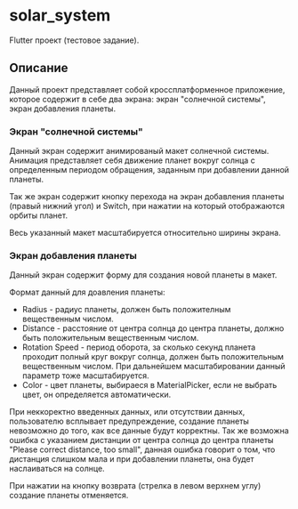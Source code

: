 # solar_system

Flutter проект (тестовое задание).

## Описание 

Данный проект представляет собой кроссплатформенное приложение, которое содержит в себе два экрана: экран "солнечной системы", экран добавления планеты.

### Экран "солнечной системы"

Данный экран содержит анимированый макет солнечной системы. Анимация представляет себя движение планет вокруг солнца с определенным периодом обращения, заданным при добавлении данной планеты.

Так же экран содержит кнопку перехода на экран добавления планеты (правый нижний угол) и Switch, при нажатии на который отображаются орбиты планет. 

Весь указанный макет масштабируется относительно ширины экрана.

### Экран добавления планеты 

Данный экран содержит форму для создания новой планеты в макет. 

Формат данный для доавления планеты:
- Radius - радиус планеты, должен быть положителным вещественным числом.
- Distance - расстояние от центра солнца до центра планеты, должно быть положительным вещественным числом.
- Rotation Speed - период оборота, за сколько секунд планета проходит полный круг вокруг солнца, должен быть положительным вещественным числом. При дальнейшем масштабировании данный параметр тоже масштабируется.
- Color - цвет планеты, выбираеся в MaterialPicker, если не выбрать цвет, он определяется автоматически.

При неккоректно введенных данных, или отсутствии данных, пользователю всплывает предупреждение, создание планеты невозможно до того, как все данные будут корректны. Так же возможна ошибка с указанием дистанции от центра солнца до центра планеты "Please correct distance, too small", данная ошибка говорит о том, что дистанция слишком мала и при добавлении планеты, она будет наслаиваться на солнце. 

При нажатии на кнопку возврата (стрелка в левом верхнем углу) создание планеты отменяется.


